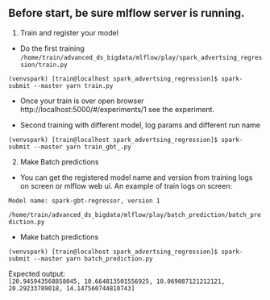 ## Before start, be sure mlflow server is running.

1. Train and register your model

- Do the first training  
`/home/train/advanced_ds_bigdata/mlflow/play/spark_advertsing_regression/train.py`

```
(venvspark) [train@localhost spark_advertsing_regression]$ spark-submit --master yarn train.py
```

- Once your train is over open browser http://localhost:5000/#/experiments/1 see the experiment.

- Second training with different model, log params and different run name
```
(venvspark) [train@localhost spark_advertsing_regression]$ spark-submit --master yarn train_gbt_.py
```

2. Make Batch predictions

- You can get the registered model name and version from training logs on screen or mlflow web ui.
An example of train logs on screen:  
```
Model name: spark-gbt-regressor, version 1
```
`/home/train/advanced_ds_bigdata/mlflow/play/batch_prediction/batch_prediction.py `

- Make batch predictions
```
(venvspark) [train@localhost spark_advertsing_regression]$ spark-submit --master yarn batch_prediction.py
```
Expected output:  
` [20.945943568858045, 10.664813501556925, 10.069087121212121, 20.29233789018, 14.147560744810743] ` 

